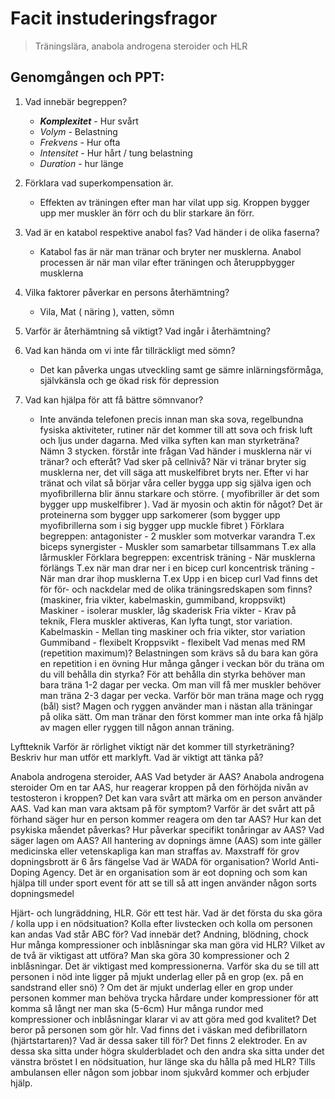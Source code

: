 # Facit instuderingsfragor
> Träningslära, anabola androgena steroider och HLR

## Genomgången och PPT:
1. Vad innebär begreppen?
   - ***Komplexitet*** - Hur svårt
   - *Volym* - Belastning
   - *Frekvens* - Hur ofta
   - *Intensitet* - Hur hårt / tung belastning
   - *Duration* - hur länge

2. Förklara vad superkompensation är. 
   - Effekten av träningen efter man har vilat upp sig. Kroppen bygger upp mer muskler än förr och du blir starkare än förr.

3. Vad är en katabol respektive anabol fas? Vad händer i de olika faserna?
   - Katabol fas är när man tränar och bryter ner musklerna. Anabol processen är när man vilar efter träningen och återuppbygger musklerna

4. Vilka faktorer påverkar en persons återhämtning?
   - Vila, Mat ( näring ), vatten, sömn

5. Varför är återhämtning så viktigt? Vad ingår i återhämtning? 
6. Vad kan hända om vi inte får tillräckligt med sömn?
   - Det kan påverka ungas utveckling samt ge sämre inlärningsförmåga, självkänsla och ge ökad risk för depression

7. Vad kan hjälpa för att få bättre sömnvanor?
   - Inte använda telefonen precis innan man ska sova, regelbundna fysiska aktiviteter, rutiner när det kommer till att sova och frisk luft och ljus under dagarna.
Med vilka syften kan man styrketräna? Nämn 3 stycken.
förstår inte frågan 
Vad händer i musklerna när vi tränar? och efteråt? Vad sker på cellnivå?
När vi tränar bryter sig musklerna ner, det vill säga att muskelfibret bryts ner. Efter vi har tränat och vilat så börjar våra celler bygga upp sig själva igen och myofibrillerna blir ännu starkare och större. ( myofibriller är det som bygger upp muskelfibrer ).
Vad är myosin och aktin för något?
Det är proteinerna som bygger upp sarkomerer (som bygger upp myofibrillerna som i sig bygger upp muckle fibret )
 Förklara begreppen:
antagonister - 2 muskler som motverkar varandra T.ex biceps
synergister - Muskler som samarbetar tillsammans T.ex alla lårmuskler
 Förklara begreppen:
excentrisk träning - När musklerna förlängs T.ex när man drar ner i en bicep curl 
koncentrisk träning - När man drar ihop musklerna T.ex Upp i en bicep curl
 Vad finns det för för- och nackdelar med de olika träningsredskapen som finns? (maskiner, fria vikter, kabelmaskin, gummiband, kroppsvikt)
Maskiner - isolerar muskler, låg skaderisk
Fria vikter - Krav på teknik, Flera muskler aktiveras, Kan lyfta tungt, stor variation.
Kabelmaskin - Mellan ting maskiner och fria vikter, stor variation
Gummiband - flexibelt
Kroppsvikt - flexibelt
 Vad menas med RM (repetition maximum)?
Belastningen som krävs så du bara kan göra en repetition i en övning
 Hur många gånger i veckan bör du träna om du vill behålla din styrka?
För att behålla din styrka behöver man bara träna 1-2 dagar per vecka. Om man vill få mer muskler behöver man träna 2-3 dagar per vecka.
 Varför bör man träna mage och rygg (bål) sist?
Magen och ryggen använder man i nästan alla träningar på olika sätt. Om man tränar den först kommer man inte orka få hjälp av magen eller ryggen till någon annan träning.

Lyftteknik
 Varför är rörlighet viktigt när det kommer till styrketräning?
 Beskriv hur man utför ett marklyft. Vad är viktigt att tänka på?

Anabola androgena steroider, AAS 
 Vad betyder är AAS?
Anabola androgena steroider
 Om en tar AAS, hur reagerar kroppen på den förhöjda nivån av testosteron i kroppen?
 Det kan vara svårt att märka om en person använder AAS. Vad kan man vara aktsam på för symptom? 
 Varför är det svårt att på förhand säger hur en person kommer reagera om den tar AAS? 
 Hur kan det psykiska måendet påverkas?
 Hur påverkar specifikt tonåringar av AAS? 
 Vad säger lagen om AAS?
All hantering av dopnings ämne (AAS) som inte gäller medicinska eller vetenskapliga kan man straffas av. Maxstraff för grov dopningsbrott är 6 års fängelse
 Vad är WADA för organisation?
World Anti-Doping Agency. Det är en organisation som är eot dopning och som kan hjälpa till under sport event för att se till så att ingen använder någon sorts dopningsmedel 

 Hjärt- och lungräddning, HLR. Gör ett test här.
 Vad är det första du ska göra / kolla upp i en nödsituation?
Kolla efter livstecken och kolla om personen kan andas
 Vad står ABC för? Vad innebär det?
Andning, blödning, chock
 Hur många kompressioner och inblåsningar ska man göra vid HLR? Vilket av de två är viktigast att utföra?
Man ska göra 30 kompressioner och 2 inblåsningar. Det är viktigast med kompressionerna.
 Varför ska du se till att personen i nöd inte ligger på mjukt underlag eller på en grop (ex. på en sandstrand eller snö) ?
Om det är mjukt underlag eller en grop under personen kommer man behöva trycka hårdare under kompressioner för att komma så långt ner man ska (5-6cm)
 Hur många rundor med kompressioner och inblåsningar klarar vi av att göra med god kvalitet? 
Det beror på personen som gör hlr. 
 Vad finns det i väskan med defibrillatorn (hjärtstartaren)? Vad är dessa saker till för?
Det finns 2 elektroder. En av dessa ska sitta under högra skulderbladet och den andra ska sitta under det vänstra bröstet
 I en nödsituation, hur länge ska du hålla på med HLR?
Tills ambulansen eller någon som jobbar inom sjukvård kommer och erbjuder hjälp.








